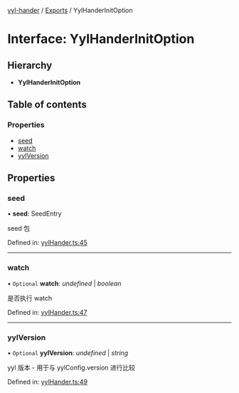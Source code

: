 [yyl-hander](../README.md) / [Exports](../modules.md) / YylHanderInitOption

# Interface: YylHanderInitOption

## Hierarchy

* **YylHanderInitOption**

## Table of contents

### Properties

- [seed](yylhanderinitoption.md#seed)
- [watch](yylhanderinitoption.md#watch)
- [yylVersion](yylhanderinitoption.md#yylversion)

## Properties

### seed

• **seed**: SeedEntry

seed 包

Defined in: [yylHander.ts:45](https://github.com/jackness1208/yyl-hander/blob/3bfd810/src/yylHander.ts#L45)

___

### watch

• `Optional` **watch**: *undefined* \| *boolean*

是否执行 watch

Defined in: [yylHander.ts:47](https://github.com/jackness1208/yyl-hander/blob/3bfd810/src/yylHander.ts#L47)

___

### yylVersion

• `Optional` **yylVersion**: *undefined* \| *string*

yyl 版本 - 用于与 yylConfig.version 进行比较

Defined in: [yylHander.ts:49](https://github.com/jackness1208/yyl-hander/blob/3bfd810/src/yylHander.ts#L49)
